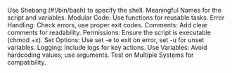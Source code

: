Use Shebang (#!/bin/bash) to specify the shell.
Meaningful Names for the script and variables.
Modular Code: Use functions for reusable tasks.
Error Handling: Check errors, use proper exit codes.
Comments: Add clear comments for readability.
Permissions: Ensure the script is executable (chmod +x).
Set Options: Use set -e to exit on error, set -u for unset variables.
Logging: Include logs for key actions.
Use Variables: Avoid hardcoding values, use arguments.
Test on Multiple Systems for compatibility.


